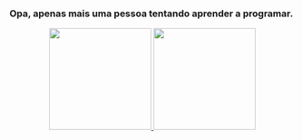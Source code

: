 ### Opa, apenas mais uma pessoa tentando aprender a programar.

<div align="center">
  <a href="https://github.com/Tsugaruu">
  <img height="180em" src="https://github-readme-stats.vercel.app/api?username=Tsugaruu&show_icons=true&theme=dark&include_all_commits=true&count_private=true"/>
  <img height="180em" src="https://github-readme-stats.vercel.app/api/top-langs/?username=Tsugaruu&layout=compact&langs_count=7&theme=dark"/>
</div>
